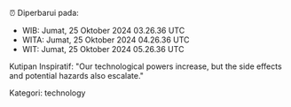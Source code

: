 ⏰ Diperbarui pada:
- WIB: Jumat, 25 Oktober 2024 03.26.36 UTC
- WITA: Jumat, 25 Oktober 2024 04.26.36 UTC
- WIT: Jumat, 25 Oktober 2024 05.26.36 UTC

Kutipan Inspiratif:
"Our technological powers increase, but the side effects and potential hazards also escalate."


Kategori: technology

